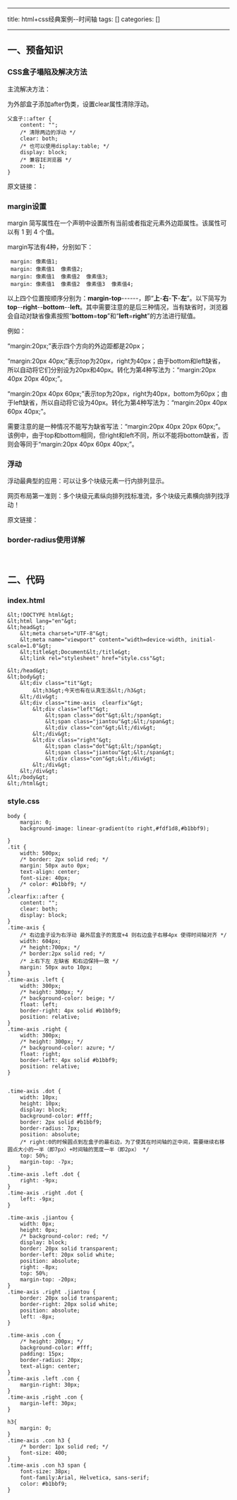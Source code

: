
--- 
title:  html+css经典案例--时间轴 
tags: []
categories: [] 

---
## 一、预备知识

### CSS盒子塌陷及解决方法

主流解决方法：

为外部盒子添加after伪类，设置clear属性清除浮动。

```
父盒子::after {
    content: "";
    /* 清除两边的浮动 */
    clear: both;
    /* 也可以使用display:table; */
    display: block;
    /* 兼容IE浏览器 */
    zoom: 1;
}

```

原文链接：

### margin设置

margin 简写属性在一个声明中设置所有当前或者指定元素外边距属性。该属性可以有 1 到 4 个值。 

margin写法有4种，分别如下：

```
 margin: 像素值1;
 margin: 像素值1  像素值2;
 margin: 像素值1  像素值2  像素值3;
 margin: 像素值1  像素值2  像素值3  像素值4;
```

以上四个位置按顺序分别为：**margin-top**------，即“**上**-**右**-**下**-**左**”。以下简写为**top**--**right**--**bottom**--**left**。其中需要注意的是后三种情况，当有缺省时，浏览器会自动对缺省像素按照“**bottom**=**top**”和“**left**=**right**”的方法进行赋值。

例如：

“margin:20px;”表示四个方向的外边距都是20px；

“margin:20px 40px;”表示top为20px，right为40px；由于bottom和left缺省，所以自动将它们分别设为20px和40px。转化为第4种写法为：“margin:20px 40px 20px 40px;”。

“margin:20px 40px 60px;”表示top为20px，right为40px，bottom为60px；由于left缺省，所以自动将它设为40px。转化为第4种写法为：“margin:20px 40px 60px 40px;”。

需要注意的是一种情况不能写为缺省写法：“margin:20px 40px 20px 60px;”。该例中，由于top和bottom相同，但right和left不同，所以不能将bottom缺省，否则会等同于“margin:20px 40px 60px 40px;”。

### 浮动

浮动最典型的应用：可以让多个块级元素一行内排列显示。

网页布局第一准则：多个块级元素纵向排列找标准流，多个块级元素横向排列找浮动！

原文链接：

### border-radius使用详解

 

## 二、代码

### index.html

```
&lt;!DOCTYPE html&gt;
&lt;html lang="en"&gt;
&lt;head&gt;
    &lt;meta charset="UTF-8"&gt;
    &lt;meta name="viewport" content="width=device-width, initial-scale=1.0"&gt;
    &lt;title&gt;Document&lt;/title&gt;
    &lt;link rel="stylesheet" href="style.css"&gt;

&lt;/head&gt;
&lt;body&gt;
    &lt;div class="tit"&gt;
        &lt;h3&gt;今天也有在认真生活&lt;/h3&gt;
    &lt;/div&gt;
    &lt;div class="time-axis  clearfix"&gt;
        &lt;div class="left"&gt;
            &lt;span class="dot"&gt;&lt;/span&gt;
            &lt;span class="jiantou"&gt;&lt;/span&gt;
            &lt;div class="con"&gt;&lt;/div&gt;
        &lt;/div&gt;
        &lt;div class="right"&gt;
            &lt;span class="dot"&gt;&lt;/span&gt;
            &lt;span class="jiantou"&gt;&lt;/span&gt;
            &lt;div class="con"&gt;&lt;/div&gt;
        &lt;/div&gt;
    &lt;/div&gt;
&lt;/body&gt;
&lt;/html&gt;
```

### style.css

```
body {
    margin: 0;
    background-image: linear-gradient(to right,#fdf1d8,#b1bbf9);

}
.tit {
    width: 500px;
    /* border: 2px solid red; */
    margin: 50px auto 0px;
    text-align: center;
    font-size: 40px;
    /* color: #b1bbf9; */
}
.clearfix::after {
    content: "";
    clear: both;
    display: block;
}
.time-axis {
    /* 右边盒子设为右浮动 最外层盒子的宽度+4 则右边盒子右移4px 使得时间轴对齐 */
    width: 604px;
    /* height:700px; */
    /* border:2px solid red; */
    /* 上右下左 左缺省 和右边保持一致 */
    margin: 50px auto 10px;
}
.time-axis .left {
    width: 300px;
    /* height: 300px; */
    /* background-color: beige; */
    float: left;
    border-right: 4px solid #b1bbf9;
    position: relative;
}
.time-axis .right {
    width: 300px;
    /* height: 300px; */
    /* background-color: azure; */
    float: right;
    border-left: 4px solid #b1bbf9;
    position: relative;
}


.time-axis .dot {
    width: 10px;
    height: 10px;
    display: block;
    background-color: #fff;
    border: 2px solid #b1bbf9;
    border-radius: 7px;
    position: absolute;
    /* right:0的时候圆点到左盒子的最右边，为了使其在时间轴的正中间，需要继续右移圆点大小的一半（即7px）+时间轴的宽度一半（即2px） */
    top: 50%;
    margin-top: -7px;
}
.time-axis .left .dot {
    right: -9px;
}
.time-axis .right .dot {
    left: -9px;
}

.time-axis .jiantou {
    width: 0px;
    height: 0px;
    /* background-color: red; */
    display: block;
    border: 20px solid transparent;
    border-left: 20px solid white;
    position: absolute;
    right: -8px;
    top: 50%;
    margin-top: -20px;
}
.time-axis .right .jiantou {
    border: 20px solid transparent;
    border-right: 20px solid white;
    position: absolute;
    left: -8px;
}

.time-axis .con {
    /* height: 200px; */
    background-color: #fff; 
    padding: 15px;
    border-radius: 20px;
    text-align: center;
}
.time-axis .left .con {
    margin-right: 30px;
}
.time-axis .right .con {
    margin-left: 30px;
}

h3{
    margin: 0;
}
.time-axis .con h3 {
    /* border: 1px solid red; */
    font-size: 400;
}
.time-axis .con h3 span {
    font-size: 38px;
    font-family:Arial, Helvetica, sans-serif;
    color: #b1bbf9;
}
```
